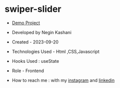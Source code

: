 # swiper-slider

- [Demo Project](https://neginkashani.github.io/swiper-slider/)

- Developed by Negin Kashani

- Created - 2023-09-20

- Technologies Used - Html ,CSS,Javascript 

- Hooks Used : useState 

- Role - Frontend

- How to reach me : with my [instagram](https://instagram.com/negin_kashweb?igshid=NTc4MTIwNjQ2YQ==
) and [linkedin](https://www.linkedin.com/in/negin-kashani-567840b8)
